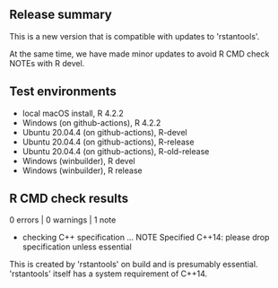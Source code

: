## Release summary

This is a new version that is compatible with updates to 'rstantools'.

At the same time, we have made minor updates to avoid R CMD check NOTEs with R devel. 

## Test environments

* local macOS install, R 4.2.2
* Windows (on github-actions), R 4.2.2
* Ubuntu 20.04.4 (on github-actions), R-devel
* Ubuntu 20.04.4 (on github-actions), R-release
* Ubuntu 20.04.4 (on github-actions), R-old-release
* Windows (winbuilder), R devel
* Windows (winbuilder), R release

## R CMD check results

0 errors | 0 warnings | 1 note

* checking C++ specification ... NOTE
  Specified C++14: please drop specification unless essential
  
This is created by 'rstantools' on build and is presumably essential.
'rstantools' itself has a system requirement of C++14.
